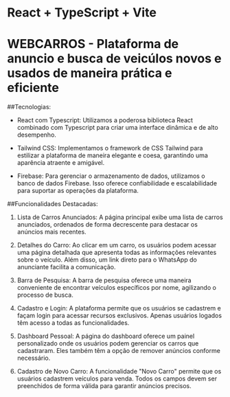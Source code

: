 # React + TypeScript + Vite

# WEBCARROS - Plataforma de anuncio e busca de veicúlos novos e usados de maneira prática e eficiente

##Tecnologias: 
- React com Typescript: Utilizamos a poderosa biblioteca React combinado com Typescript para criar uma interface dinâmica e de alto desempenho.

- Tailwind CSS: Implementamos o framework de CSS Tailwind para estilizar a plataforma de maneira elegante e coesa, garantindo uma aparência atraente e amigável.

- Firebase: Para gerenciar o armazenamento de dados, utilizamos o banco de dados Firebase. Isso oferece confiabilidade e escalabilidade para suportar as operações da plataforma.

##Funcionalidades Destacadas:

1. Lista de Carros Anunciados: A página principal exibe uma lista de carros anunciados, ordenados de forma decrescente para destacar os anúncios mais recentes.

2. Detalhes do Carro: Ao clicar em um carro, os usuários podem acessar uma página detalhada que apresenta todas as informações relevantes sobre o veículo. Além disso, um link direto para o WhatsApp do anunciante facilita a comunicação.

3. Barra de Pesquisa: A barra de pesquisa oferece uma maneira conveniente de encontrar veículos específicos por nome, agilizando o processo de busca.

4. Cadastro e Login: A plataforma permite que os usuários se cadastrem e façam login para acessar recursos exclusivos. Apenas usuários logados têm acesso a todas as funcionalidades.

5. Dashboard Pessoal: A página do dashboard oferece um painel personalizado onde os usuários podem gerenciar os carros que cadastraram. Eles também têm a opção de remover anúncios conforme necessário.

6. Cadastro de Novo Carro: A funcionalidade "Novo Carro" permite que os usuários cadastrem veículos para venda. Todos os campos devem ser preenchidos de forma válida para garantir anúncios precisos.

